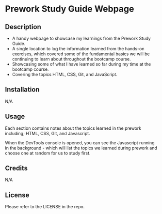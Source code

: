 # Prework Study Guide Webpage

## Description

- A handy webpage to showcase my learnings from the Prework Study Guide.
- A single location to log the information learned from the hands-on exercises, which covered some of the fundamental basics we will be continuing to learn about throughout the bootcamp course.
- Showcasing some of what I have learned so far during my time at the bootcamp course.
- Covering the topics HTML, CSS, Git, and JavaScript.

## Installation

N/A

## Usage

Each section contains notes about the topics learned in the prework including; HTML, CSS, Git, and Javascript.

When the DevTools console is opened, you can see the Javascript running in the background - which will list the topics we learned during prework and choose one at random for us to study first. 

## Credits

N/A

## License

Please refer to the LICENSE in the repo.